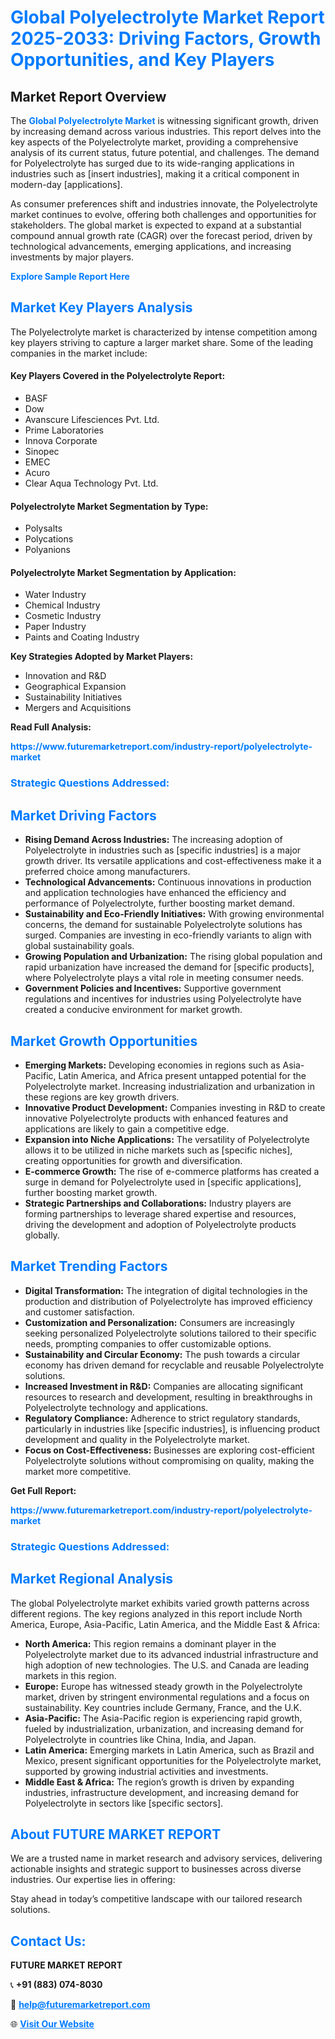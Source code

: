 <h1 style="color: #007BFF;">Global Polyelectrolyte Market Report 2025-2033: Driving Factors, Growth Opportunities, and Key Players</h1>

<section id="overview">
<h2>Market Report Overview</h2>
<p>The <a href="https://www.futuremarketreport.com/industry-report/polyelectrolyte-market" style="color: #007BFF; text-decoration: none;"><strong>Global Polyelectrolyte Market</strong></a> is witnessing significant growth, driven by increasing demand across various industries. This report delves into the key aspects of the Polyelectrolyte market, providing a comprehensive analysis of its current status, future potential, and challenges. The demand for Polyelectrolyte has surged due to its wide-ranging applications in industries such as [insert industries], making it a critical component in modern-day [applications].</p>
<p>As consumer preferences shift and industries innovate, the Polyelectrolyte market continues to evolve, offering both challenges and opportunities for stakeholders. The global market is expected to expand at a substantial compound annual growth rate (CAGR) over the forecast period, driven by technological advancements, emerging applications, and increasing investments by major players.</p>
</section>

<section id="overview">
<p><a href="https://www.futuremarketreport.com/request-sample/reportId=56264" style="color: #007BFF; text-decoration: none;"><strong>Explore Sample Report Here</strong></a></p>
</section>

<section id="key-players">
<h2 style="color: #007BFF;">Market Key Players Analysis</h2>
<p>The Polyelectrolyte market is characterized by intense competition among key players striving to capture a larger market share. Some of the leading companies in the market include:</p>
<h4>Key Players Covered in the Polyelectrolyte Report:</h4>
<ul><li>BASF</li><li>Dow</li><li>Avanscure Lifesciences Pvt. Ltd.</li><li>Prime Laboratories</li><li>Innova Corporate</li><li>Sinopec</li><li>EMEC</li><li>Acuro</li><li>Clear Aqua Technology Pvt. Ltd.</li></ul>
<h4>Polyelectrolyte Market Segmentation by Type:</h4>
<ul><li>Polysalts</li><li>Polycations</li><li>Polyanions</li></ul>

<h4>Polyelectrolyte Market Segmentation by Application:</h4>
<ul><li>Water Industry</li><li>Chemical Industry</li><li>Cosmetic Industry</li><li>Paper Industry</li><li>Paints and Coating Industry</li></ul>
<p><strong>Key Strategies Adopted by Market Players:</strong></p>
<ul>
<li>Innovation and R&D</li>
<li>Geographical Expansion</li>
<li>Sustainability Initiatives</li>
<li>Mergers and Acquisitions</li>
</ul>
</section>

<section>
<p><strong>Read Full Analysis: </strong></p><a href="https://www.futuremarketreport.com/industry-report/polyelectrolyte-market" style="color: #007BFF; text-decoration: none;"><strong>https://www.futuremarketreport.com/industry-report/polyelectrolyte-market</strong></a>
<h3 style="color: #007BFF;">Strategic Questions Addressed:</h3>
</section>

<section id="driving-factors">
<h2 style="color: #007BFF;">Market Driving Factors</h2>
<ul>
<li><strong>Rising Demand Across Industries:</strong> The increasing adoption of Polyelectrolyte in industries such as [specific industries] is a major growth driver. Its versatile applications and cost-effectiveness make it a preferred choice among manufacturers.</li>
<li><strong>Technological Advancements:</strong> Continuous innovations in production and application technologies have enhanced the efficiency and performance of Polyelectrolyte, further boosting market demand.</li>
<li><strong>Sustainability and Eco-Friendly Initiatives:</strong> With growing environmental concerns, the demand for sustainable Polyelectrolyte solutions has surged. Companies are investing in eco-friendly variants to align with global sustainability goals.</li>
<li><strong>Growing Population and Urbanization:</strong> The rising global population and rapid urbanization have increased the demand for [specific products], where Polyelectrolyte plays a vital role in meeting consumer needs.</li>
<li><strong>Government Policies and Incentives:</strong> Supportive government regulations and incentives for industries using Polyelectrolyte have created a conducive environment for market growth.</li>
</ul>
</section>

<section id="growth-opportunities">
<h2 style="color: #007BFF;">Market Growth Opportunities</h2>
<ul>
<li><strong>Emerging Markets:</strong> Developing economies in regions such as Asia-Pacific, Latin America, and Africa present untapped potential for the Polyelectrolyte market. Increasing industrialization and urbanization in these regions are key growth drivers.</li>
<li><strong>Innovative Product Development:</strong> Companies investing in R&D to create innovative Polyelectrolyte products with enhanced features and applications are likely to gain a competitive edge.</li>
<li><strong>Expansion into Niche Applications:</strong> The versatility of Polyelectrolyte allows it to be utilized in niche markets such as [specific niches], creating opportunities for growth and diversification.</li>
<li><strong>E-commerce Growth:</strong> The rise of e-commerce platforms has created a surge in demand for Polyelectrolyte used in [specific applications], further boosting market growth.</li>
<li><strong>Strategic Partnerships and Collaborations:</strong> Industry players are forming partnerships to leverage shared expertise and resources, driving the development and adoption of Polyelectrolyte products globally.</li>
</ul>
</section>

<section id="trending-factors">
<h2 style="color: #007BFF;">Market Trending Factors</h2>
<ul>
<li><strong>Digital Transformation:</strong> The integration of digital technologies in the production and distribution of Polyelectrolyte has improved efficiency and customer satisfaction.</li>
<li><strong>Customization and Personalization:</strong> Consumers are increasingly seeking personalized Polyelectrolyte solutions tailored to their specific needs, prompting companies to offer customizable options.</li>
<li><strong>Sustainability and Circular Economy:</strong> The push towards a circular economy has driven demand for recyclable and reusable Polyelectrolyte solutions.</li>
<li><strong>Increased Investment in R&D:</strong> Companies are allocating significant resources to research and development, resulting in breakthroughs in Polyelectrolyte technology and applications.</li>
<li><strong>Regulatory Compliance:</strong> Adherence to strict regulatory standards, particularly in industries like [specific industries], is influencing product development and quality in the Polyelectrolyte market.</li>
<li><strong>Focus on Cost-Effectiveness:</strong> Businesses are exploring cost-efficient Polyelectrolyte solutions without compromising on quality, making the market more competitive.</li>
</ul>
</section>

<section>
<p><strong>Get Full Report: </strong></p><a href="https://www.futuremarketreport.com/industry-report/polyelectrolyte-market" style="color: #007BFF; text-decoration: none;"><strong>https://www.futuremarketreport.com/industry-report/polyelectrolyte-market</strong></a>
<h3 style="color: #007BFF;">Strategic Questions Addressed:</h3>
</section>


<section id="regional-analysis">
<h2 style="color: #007BFF;">Market Regional Analysis</h2>
<p>The global Polyelectrolyte market exhibits varied growth patterns across different regions. The key regions analyzed in this report include North America, Europe, Asia-Pacific, Latin America, and the Middle East & Africa:</p>
<ul>
<li><strong>North America:</strong> This region remains a dominant player in the Polyelectrolyte market due to its advanced industrial infrastructure and high adoption of new technologies. The U.S. and Canada are leading markets in this region.</li>
<li><strong>Europe:</strong> Europe has witnessed steady growth in the Polyelectrolyte market, driven by stringent environmental regulations and a focus on sustainability. Key countries include Germany, France, and the U.K.</li>
<li><strong>Asia-Pacific:</strong> The Asia-Pacific region is experiencing rapid growth, fueled by industrialization, urbanization, and increasing demand for Polyelectrolyte in countries like China, India, and Japan.</li>
<li><strong>Latin America:</strong> Emerging markets in Latin America, such as Brazil and Mexico, present significant opportunities for the Polyelectrolyte market, supported by growing industrial activities and investments.</li>
<li><strong>Middle East & Africa:</strong> The region’s growth is driven by expanding industries, infrastructure development, and increasing demand for Polyelectrolyte in sectors like [specific sectors].</li>
</ul>
</section>

<footer>
<h2 style="color: #007BFF;">About FUTURE MARKET REPORT</h2>
<p>We are a trusted name in market research and advisory services, delivering actionable insights and strategic support to businesses across diverse industries. Our expertise lies in offering:</p>

<p>Stay ahead in today’s competitive landscape with our tailored research solutions.</p>

<h2 style="color: #007BFF;">Contact Us:</h2>
<p><strong>FUTURE MARKET REPORT</strong></p>
<p>📞 <strong>+91 (883) 074-8030</strong></p>
<p>📧 <strong><a href="mailto:help@futuremarketreport.com" style="color: #007BFF;">help@futuremarketreport.com</a></strong></p>
<p>🌐 <strong><a href="https://www.futuremarketreport.com/" style="color: #007BFF;">Visit Our Website</a></strong></p>
</footer>